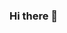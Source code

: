 ### Hi there 👋

<!--
**Kimiaimeni/kimiaimeni** is a ✨ _special_ ✨ repository because its `README.md` (this file) appears on your GitHub profile.

Here are some ideas to get you started:

Here is kimia  imeny on github .
Im studing at shahid beheshti university . I intrested in BlockChain and i trying to learn more about BlockChain in business.
Now im learning frontend developing too .


